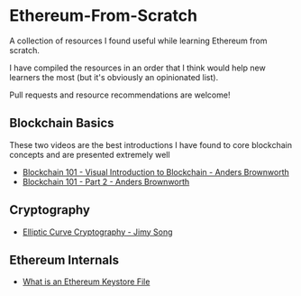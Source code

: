 # Ethereum-From-Scratch
A collection of resources I found useful while learning Ethereum from scratch.

I have compiled the resources in an order that I think would help new learners the most (but it's obviously an opinionated list).

Pull requests and resource recommendations are welcome!

## Blockchain Basics

These two videos are the best introductions I have found to core blockchain concepts and are presented extremely well

- [Blockchain 101 - Visual Introduction to Blockchain - Anders Brownworth](https://www.youtube.com/watch?v=_160oMzblY8)
- [Blockchain 101 - Part 2 - Anders Brownworth](https://www.youtube.com/watch?v=xIDL_akeras)

## Cryptography

- [Elliptic Curve Cryptography - Jimy Song](https://www.youtube.com/watch?v=e6voIwB-An4)

## Ethereum Internals

- [What is an Ethereum Keystore File](https://medium.com/@julien.maffre/what-is-an-ethereum-keystore-file-86c8c5917b97)
